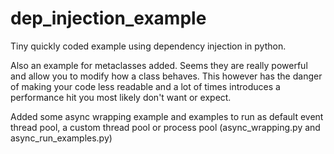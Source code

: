 # dep_injection_example

Tiny quickly coded example using dependency injection in python.

Also an example for metaclasses added. Seems they are really powerful and allow you to modify how a class behaves.
This however has the danger of making your code less readable and a lot of times introduces a performance hit you most likely
don't want or expect.

Added some async wrapping example and examples to run as default event thread pool, a custom thread pool or process pool (async_wrapping.py and async_run_examples.py)
